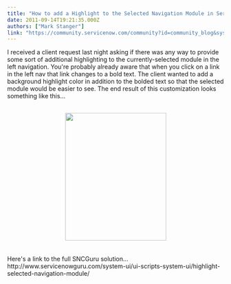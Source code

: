 ```yaml
---
title: "How to add a Highlight to the Selected Navigation Module in ServiceNow"
date: 2011-09-14T19:21:35.000Z
authors: ["Mark Stanger"]
link: "https://community.servicenow.com/community?id=community_blog&sys_id=1bcce265dbd0dbc01dcaf3231f961951"
---
```

<p>I received a client request last night asking if there was any way to provide some sort of additional highlighting to the currently-selected module in the left navigation. You're probably already aware that when you click on a link in the left nav that link changes to a bold text. The client wanted to add a background highlight color in addition to the bolded text so that the selected module would be easier to see. The end result of this customization looks something like this...<br /><br /><center><img src="http://www.servicenowguru.com/wp-content/uploads/2011/09/ModuleHighlight.jpg" alt="" title="ModuleHighlight" width="235" height="297" class="aligncenter size-full wp-image-4002" /></center><br /><br />Here's a link to the full SNCGuru solution...<br />http://www.servicenowguru.com/system-ui/ui-scripts-system-ui/highlight-selected-navigation-module/</p>